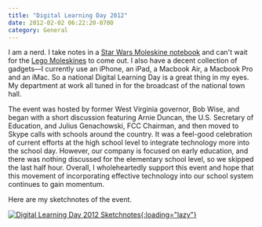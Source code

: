 ```yaml
---
title: "Digital Learning Day 2012"
date: 2012-02-02 06:22:20-0700
category: General
---
```


I am a nerd. I take notes in a <a title="Star Wars Moleskine for sketchnotes" href="http://www.moleskineus.com/star-wars-limited-edition-notebooks.html" target="_blank">Star Wars Moleskine notebook</a> and can't wait for the <a title="Lego Moleskine for sketchnotes" href="http://www.moleskineus.com/moleskine-lego-limited-edition.html" target="_blank">Lego Moleskines</a> to come out. I also have a decent collection of gadgets—I currently use an iPhone, an iPad, a Macbook Air, a Macbook Pro and an iMac. So a national Digital Learning Day is a great thing in my eyes. My department at work all tuned in for the broadcast of the national town hall.

The event was hosted by former West Virginia governor, Bob Wise, and began with a short discussion featuring Arnie Duncan, the U.S. Secretary of Education, and Julius Genachowski, FCC Chairman, and then moved to Skype calls with schools around the country. It was a feel-good celebration of current efforts at the high school level to integrate technology more into the school day. However, our company is focused on early education, and there was nothing discussed for the elementary school level, so we skipped the last half hour. Overall, I wholeheartedly support this event and hope that this movement of incorporating effective technology into our school system continues to gain momentum.

Here are my sketchnotes of the event.

<a href="http://benjaminsnorris.com/sketchnotes/sketchnotes-gallery/digital-learning-day-2/" rel="attachment wp-att-647">![Digital Learning Day 2012 Sketchnotes](http://benjaminsnorris.files.wordpress.com/2012/02/digital-learning-day.png?w=188){:loading="lazy"}</a>
